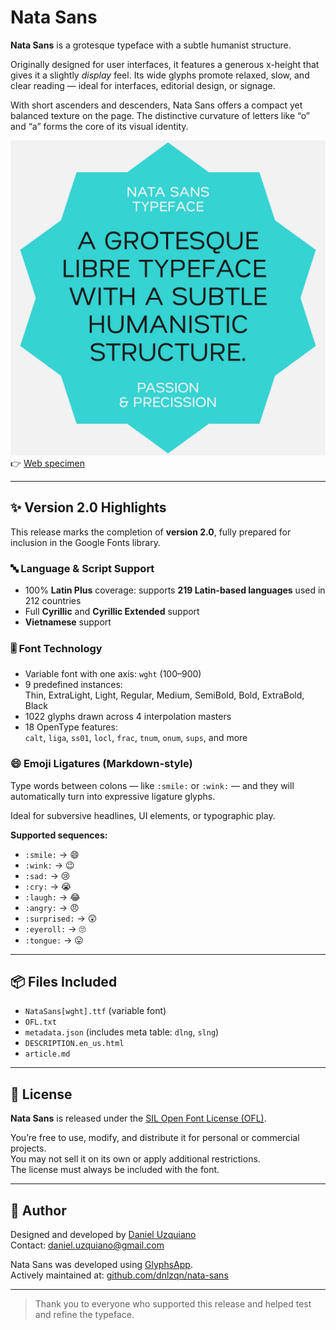 # Nata Sans

**Nata Sans** is a grotesque typeface with a subtle humanist structure.

Originally designed for user interfaces, it features a generous x-height that gives it a slightly *display* feel. Its wide glyphs promote relaxed, slow, and clear reading — ideal for interfaces, editorial design, or signage.

With short ascenders and descenders, Nata Sans offers a compact yet balanced texture on the page. The distinctive curvature of letters like “o” and “a” forms the core of its visual identity.

![Nata Sans preview](./article/Nata.svg) 
👉 [Web specimen](https://dnlzqn.xyz/nata)

---

## ✨ Version 2.0 Highlights

This release marks the completion of **version 2.0**, fully prepared for inclusion in the Google Fonts library.

### 🔤 Language & Script Support
- 100% **Latin Plus** coverage: supports **219 Latin-based languages** used in 212 countries
- Full **Cyrillic** and **Cyrillic Extended** support
- **Vietnamese** support

### 🎚 Font Technology
- Variable font with one axis: `wght` (100–900)
- 9 predefined instances:  
  Thin, ExtraLight, Light, Regular, Medium, SemiBold, Bold, ExtraBold, Black
- 1022 glyphs drawn across 4 interpolation masters
- 18 OpenType features:  
  `calt`, `liga`, `ss01`, `locl`, `frac`, `tnum`, `onum`, `sups`, and more

### 😄 Emoji Ligatures (Markdown-style)
Type words between colons — like `:smile:` or `:wink:` — and they will automatically turn into expressive ligature glyphs.

Ideal for subversive headlines, UI elements, or typographic play.

**Supported sequences:**
- `:smile:` → 😄
- `:wink:` → 😉
- `:sad:` → 😢
- `:cry:` → 😭
- `:laugh:` → 😂
- `:angry:` → 😠
- `:surprised:` → 😲
- `:eyeroll:` → 🙄
- `:tongue:` → 😛

---

## 📦 Files Included

- `NataSans[wght].ttf` (variable font)
- `OFL.txt`
- `metadata.json` (includes meta table: `dlng`, `slng`)
- `DESCRIPTION.en_us.html`
- `article.md`

---

## 📄 License

**Nata Sans** is released under the [SIL Open Font License (OFL)](https://scripts.sil.org/OFL).

You’re free to use, modify, and distribute it for personal or commercial projects.  
You may not sell it on its own or apply additional restrictions.  
The license must always be included with the font.

---

## 👤 Author

Designed and developed by [Daniel Uzquiano](https://www.dnlzqn.xyz)  
Contact: [daniel.uzquiano@gmail.com](mailto:daniel.uzquiano@gmail.com)

Nata Sans was developed using [GlyphsApp](https://glyphsapp.com).  
Actively maintained at: [github.com/dnlzqn/nata-sans](https://github.com/dnlzqn/nata-sans)

---

> Thank you to everyone who supported this release and helped test and refine the typeface.

